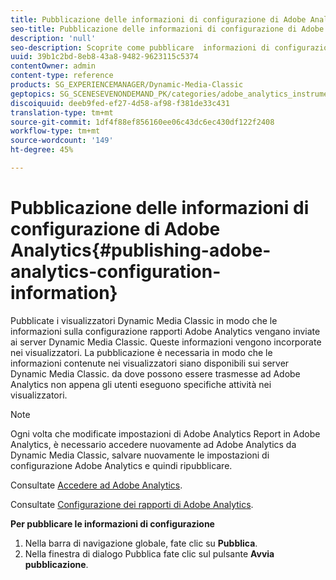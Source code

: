 ```yaml
---
title: Pubblicazione delle informazioni di configurazione di Adobe Analytics
seo-title: Pubblicazione delle informazioni di configurazione di Adobe Analytics
description: 'null'
seo-description: Scoprite come pubblicare  informazioni di configurazione Adobe Analytics.
uuid: 39b1c2bd-8eb8-43a8-9482-9623115c5374
contentOwner: admin
content-type: reference
products: SG_EXPERIENCEMANAGER/Dynamic-Media-Classic
geptopics: SG_SCENESEVENONDEMAND_PK/categories/adobe_analytics_instrumentation_kit
discoiquuid: deeb9fed-ef27-4d58-af98-f381de33c431
translation-type: tm+mt
source-git-commit: 1df4f88ef856160ee06c43dc6ec430df122f2408
workflow-type: tm+mt
source-wordcount: '149'
ht-degree: 45%

---
```



# Pubblicazione delle informazioni di configurazione di Adobe Analytics{#publishing-adobe-analytics-configuration-information}

Pubblicate i visualizzatori Dynamic Media Classic in modo che le informazioni sulla configurazione  rapporti Adobe Analytics vengano inviate ai server Dynamic Media Classic. Queste informazioni vengono incorporate nei visualizzatori. La pubblicazione è necessaria in modo che le informazioni contenute nei visualizzatori siano disponibili sui server Dynamic Media Classic. da dove possono essere trasmesse ad Adobe Analytics non appena gli utenti eseguono specifiche attività nei visualizzatori. 

>[!NOTE]
>
>Ogni volta che modificate  impostazioni di Adobe Analytics Report in  Adobe Analytics, è necessario accedere nuovamente ad  Adobe Analytics da Dynamic Media Classic, salvare nuovamente le impostazioni di configurazione  Adobe Analytics e quindi ripubblicare.

Consultate [Accedere ad Adobe Analytics](log-analytics.md#log_in_to_adobe_analytics).

Consultate [Configurazione dei rapporti di Adobe Analytics](configuring-analytics-reports.md#configuring_adobe_analytics_reports).

**Per pubblicare le informazioni di configurazione**

1. Nella barra di navigazione globale, fate clic su **Pubblica**.
1. Nella finestra di dialogo Pubblica fate clic sul pulsante **Avvia pubblicazione**.

